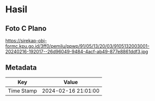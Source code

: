 # Hasil

## Foto C Plano

https://sirekap-obj-formc.kpu.go.id/3ff0/pemilu/ppwp/91/05/13/20/03/9105132003001-20240216-192017--26d96049-9484-4acf-ab49-877e8861ddf3.jpg


## Metadata

| Key        | Value               |
| ---------- | ------------------- |
| Time Stamp | 2024-02-16 21:01:00 |



